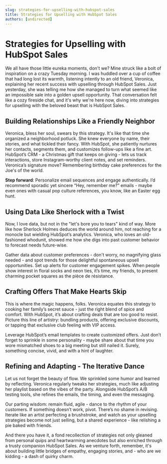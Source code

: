 ```yaml
---
slug: strategies-for-upselling-with-hubspot-sales
title: Strategies for Upselling with HubSpot Sales
authors: [undirected]
---
```


# Strategies for Upselling with HubSpot Sales

We all have those little eureka moments, don't we? Mine struck like a bolt of inspiration on a crazy Tuesday morning. I was huddled over a cup of coffee that had long lost its warmth, listening intently to an old friend, Veronica, explaining her recent success with upselling through HubSpot Sales. Just yesterday, she was telling me how she managed to turn what seemed like an impossible sale into a golden upsell opportunity. That conversation felt like a cozy fireside chat, and it's why we're here now, diving into strategies for upselling with the beloved beast that is HubSpot Sales.

## Building Relationships Like a Friendly Neighbor 

Veronica, bless her soul, swears by this strategy. It's like that time she organized a neighborhood potluck. She knew everyone by name, their stories, and what tickled their fancy. With HubSpot, she patiently nurtures her contacts, segments them, and customizes follow-ups like a fine art. HubSpot’s CRM - a Christmas gift that keeps on giving - lets us track interactions, store Instagram-worthy client notes, and set reminders. Veronica’s signature move? Remembering birthday cake preferences for the Joe's of the world. 

**Step forward**: Personalize email sequences and engage authentically. I’d recommend sporadic yet sincere “Hey, remember me?” emails - maybe even ones with casual pop culture references, you know, like an Easter egg hunt.

## Using Data Like Sherlock with a Twist

Now, I love data, but not in the "let's bore you to tears" kind of way. More like how Sherlock Holmes deduces the world around him, not reaching for a monocle but wielding HubSpot’s analytics. Veronica, who loves an old-fashioned whodunit, showed me how she digs into past customer behavior to forecast needs future-wise.

Gather data about customer preferences - don't worry, no magnifying glass needed - and spot trends for those delightful spontaneous upsell opportunities. Set up alerts for customer engagement spikes. When people show interest in floral socks and neon ties, it’s time, my friends, to present charming pocket squares as the pièce de résistance.

## Crafting Offers That Make Hearts Skip

This is where the magic happens, folks. Veronica equates this strategy to cooking her family’s secret sauce - just the right blend of spice and comfort. With HubSpot, it’s about crafting deals that are too good to resist. Picture this line of artistry: bundling products, offering exclusive discounts, or tapping that exclusive club feeling with VIP access.

Leverage HubSpot’s email templates to create customized offers. Just don’t forget to sprinkle in some personality - maybe share about that time you wore mismatched shoes to a big meeting but still nailed it. Surely, something concise, vivid, and with a hint of laughter.

## Refining and Adapting - The Iterative Dance 

Let us not forget the beauty of flow. We sprinkled some humor and learned by reflecting. Veronica regularly tweaks her strategies, much like adjusting her playlist based on the vibes of the party. Alongside HubSpot’s A/B testing tools, she refines the emails, the timing, and even the messaging.

Our parting wisdom: remain fluid, agile - dance to the rhythm of your customers. If something doesn’t work, pivot. There’s no shame in revising. Iterate like an artist perfecting a brushstroke, and watch as your upselling strategies become not just selling, but a shared experience - like relishing a pie baked with friends.

And there you have it, a fond recollection of strategies not only gleaned from personal quips and heartwarming anecdotes but also enriched through a trusty companion HubSpot Sales. As we venture forth, remember, it's about building little bridges of empathy, engaging stories, and - who are we kidding - a dash of quirky charm.